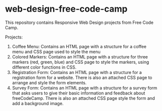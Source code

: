 # web-design-free-code-camp

This repository contains Responsive Web Design projects from Free Code Camp.

Projects:

1. Coffee Menu: Contains an HTML page with a structure for a coffee menu and CSS page used to style the menu
2. Colored Markers: Contains an HTML page with a structure for three markers (red, green, blue) and CSS page to style the markers, using different color functions in CSS.
3. Registration Form: Contains an HTML page with a structure for a registration form for a website. There is also an attached CSS page to arrange and style the form elements. 
4. Survey Form: Contains an HTML page with a structure for a survey form that asks users to give their basic information and feedback about freeCodeCamp. There is also an attached CSS page style the form and add a background image.
